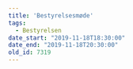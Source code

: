```yaml
---
title: 'Bestyrelsesmøde'
tags:
  - Bestyrelsen
date_start: "2019-11-18T18:30:00"
date_end: "2019-11-18T20:30:00"
old_id: 7319
---
```

